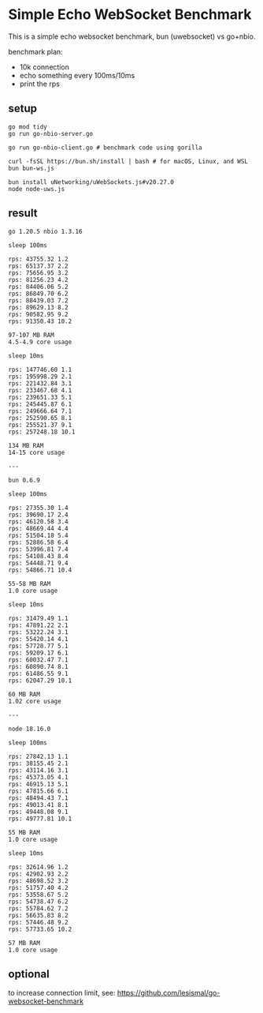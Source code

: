 
# Simple Echo WebSocket Benchmark

This is a simple echo websocket benchmark, bun (uwebsocket) vs go+nbio. 

benchmark plan:
- 10k connection
- echo something every 100ms/10ms
- print the rps

## setup

```
go mod tidy
go run go-nbio-server.go

go run go-nbio-client.go # benchmark code using gorilla

curl -fsSL https://bun.sh/install | bash # for macOS, Linux, and WSL
bun bun-ws.js

bun install uNetworking/uWebSockets.js#v20.27.0
node node-uws.js
```

## result

```
go 1.20.5 nbio 1.3.16

sleep 100ms

rps: 43755.32 1.2
rps: 65137.37 2.2
rps: 75656.95 3.2
rps: 81256.23 4.2
rps: 84406.06 5.2
rps: 86849.70 6.2
rps: 88439.03 7.2
rps: 89629.13 8.2
rps: 90582.95 9.2
rps: 91350.43 10.2

97-107 MB RAM
4.5-4.9 core usage

sleep 10ms

rps: 147746.60 1.1
rps: 195998.29 2.1
rps: 221432.84 3.1
rps: 233467.68 4.1
rps: 239651.33 5.1
rps: 245445.87 6.1
rps: 249666.64 7.1
rps: 252590.65 8.1
rps: 255521.37 9.1
rps: 257248.18 10.1

134 MB RAM
14-15 core usage

---

bun 0.6.9

sleep 100ms

rps: 27355.30 1.4
rps: 39690.17 2.4
rps: 46120.58 3.4
rps: 48669.44 4.4
rps: 51504.18 5.4
rps: 52886.58 6.4
rps: 53996.81 7.4
rps: 54108.43 8.4
rps: 54448.71 9.4
rps: 54866.71 10.4

55-58 MB RAM
1.0 core usage

sleep 10ms

rps: 31479.49 1.1
rps: 47891.22 2.1
rps: 53222.24 3.1
rps: 55420.14 4.1
rps: 57728.77 5.1
rps: 59209.17 6.1
rps: 60032.47 7.1
rps: 60890.74 8.1
rps: 61486.55 9.1
rps: 62047.29 10.1

60 MB RAM
1.02 core usage

---

node 18.16.0

sleep 100ms

rps: 27842.13 1.1
rps: 38155.45 2.1
rps: 43114.16 3.1
rps: 45373.05 4.1
rps: 46915.13 5.1
rps: 47815.66 6.1
rps: 48494.43 7.1
rps: 49013.41 8.1
rps: 49448.08 9.1
rps: 49777.81 10.1

55 MB RAM
1.0 core usage

sleep 10ms

rps: 32614.96 1.2
rps: 42902.93 2.2
rps: 48698.52 3.2
rps: 51757.40 4.2
rps: 53558.67 5.2
rps: 54738.47 6.2
rps: 55784.62 7.2
rps: 56635.83 8.2
rps: 57446.48 9.2
rps: 57733.65 10.2

57 MB RAM
1.0 core usage
```



## optional

to increase connection limit, see: https://github.com/lesismal/go-websocket-benchmark
